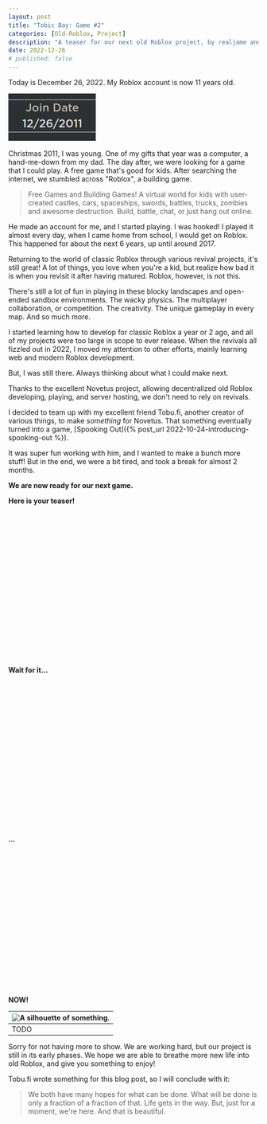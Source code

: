 ```yaml
---
layout: post
title: "Tobic Bay: Game #2"
categories: [Old-Roblox, Project]
description: "A teaser for our next old Roblox project, by realjame and tobu.fi. Are you ready?"
date: 2022-12-26
# published: false
---
```


Today is December 26, 2022. My Roblox account is now 11 years old.

![Join Date: 12/26/2011](/blog/media/MyRobloxJoinDate.png)

Christmas 2011, I was young. One of my gifts that year was a computer, a hand-me-down from my dad.
The day after, we were looking for a game that I could play. A free game that's good for kids.
After searching the internet, we stumbled across "Roblox", a building game.

> Free Games and Building Games! A virtual world for kids with user-created castles, cars, spaceships, swords, battles, trucks, zombies and awesome destruction. Build, battle, chat, or just hang out online.

He made an account for me, and I started playing. I was hooked! I played it almost every day, when I came home from school, I would get on Roblox.
This happened for about the next 6 years, up until around 2017.

Returning to the world of classic Roblox through various revival projects, it's still great!
A lot of things, you love when you're a kid, but realize how bad it is when you revisit it after having matured.
Roblox, however, is not this.

There's still a lot of fun in playing in these blocky landscapes and open-ended sandbox environments. The wacky physics. The multiplayer collaboration, or competition. The creativity. The unique gameplay in every map. And so much more.

I started learning how to develop for classic Roblox a year or 2 ago, and all of my projects were too large in scope to ever release.
When the revivals all fizzled out in 2022, I moved my attention to other efforts, mainly learning web and modern Roblox development.

But, I was still there. Always thinking about what I could make next.

Thanks to the excellent Novetus project, allowing decentralized old Roblox developing, playing, and server hosting, we don't need to rely on revivals.

I decided to team up with my excellent friend Tobu.fi, another creator of various things, to make _something_ for Novetus. That something eventually turned into a game, [Spooking Out]({% post_url 2022-10-24-introducing-spooking-out %}).

It was super fun working with him, and I wanted to make a bunch more stuff! But in the end, we were a bit tired, and took a break for almost 2 months.

**We are now ready for our next game.**

**Here is your teaser!**
\
\
\
\
\
\
\
\
\
\
\
\
\
\
\
\
\
\
\
\
**Wait for it...**
\
\
\
\
\
\
\
\
\
\
\
\
\
\
\
\
\
\
\
\
**...**
\
\
\
\
\
\
\
\
\
\
\
\
\
\
\
\
\
\
\
**NOW!**

| ![A silhouette of something.](/blog/media/Game2Teaser.png) |
| ---------------------------------------------------------- |
| TODO                                                       |

Sorry for not having more to show. We are working hard, but our project is still in its early phases.
We hope we are able to breathe more new life into old Roblox, and give you something to enjoy!

Tobu.fi wrote something for this blog post, so I will conclude with it:

> We both have many hopes for what can be done. What will be done is only a fraction of a fraction of that.
> Life gets in the way. But, just for a moment, we're here. And that is beautiful.
